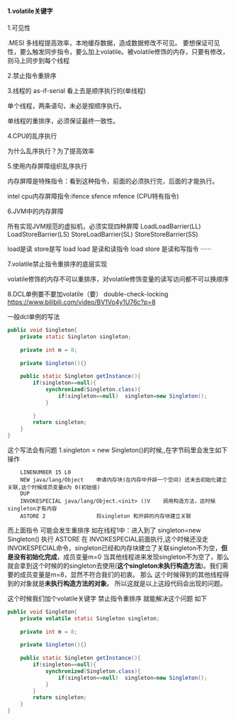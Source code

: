 #### 1.volatile关键字

1.可见性

.MESI
多线程提高效率，本地缓存数据，造成数据修改不可见。
要想保证可见性，要么触发同步指令，要么加上volatile。被volatile修饰的内存，只要有修改，则马上同步到每个线程

2.禁止指令重排序

3.线程的 as-if-serial 看上去是顺序执行的(单线程)

单个线程，两条语句，未必是按顺序执行。

单线程的重排序，必须保证最终一致性。

4.CPU的乱序执行

为什么乱序执行？为了提高效率

5.使用内存屏障组织乱序执行

内存屏障是特殊指令：看到这种指令，前面的必须执行完，后面的才能执行。

intel cpu内存屏障指令:ifence sfence mfence  (CPU特有指令)

6.JVM中的内存屏障

所有实现JVM规范的虚拟机，必须实现四种屏障
LoadLoadBarrier(LL)  LoadStoreBarrier(LS)    StoreLoadBarrier(SL)    StoreStoreBarrier(SS)

load是读 store是写
load load 是读和读指令              load store 是读和写指令 ······

7.volatile禁止指令重排序的底层实现

volatile修饰的内存不可以重排序，对volatile修饰变量的读写访问都不可以换顺序

8.DCL单例要不要加volatile（要） double-check-locking
https://www.bilibili.com/video/BV1Vo4y1U76c?p=8

一般dcl单例的写法

```java
public void Singleton{
    private static Singleton singleton;
    
    private int m = 8;
    
    private Singleton(){}
    
    public static Singleton getInstance(){
        if(singleton==null){
            synchronized(Singleton.class){
                if(singleton==null)  singleton=new Singleton();
            }
              
        }
        return singleton;
    } 
}
```

这个写法会有问题 
1.singleton = new Singleton()的时候,,在字节码里会发生如下操作

```
    LINENUMBER 15 L0
    NEW java/lang/Object    申请内存块(在内存中开辟一个空间) 还未去初始化建立关联,这个时候成员变量m为	0(初始值)
    DUP
    INVOKESPECIAL java/lang/Object.<init> ()V    调用构造方法，这时候singleton才有内容
    ASTORE 2                将singleton 和开辟的内存块建立关联
```

而上面指令 可能会发生重排序
如在线程1中：进入到了  singleton=new Singleton()    执行
 ASTORE  在  INVOKESPECIAL前面执行,这个时候还没走INVOKESPECIAL命令，singleton已经和内存块建立了关联singleton不为空，**但是没有初始化完成**，成员变量m=0
 当其他线程进来发现singleton不为空了，那么就会拿到这个时候的的singleton去使用(**这个singleton未执行构造方法**)。我们需要的成员变量是m=8，显然不符合我们的初衷。
那么 这个时候得到的其他线程得到的对象就是**未执行构造方法的对象**。
所以这就是以上这段代码会出现的问题。

这个时候我们加个volatile关键字 禁止指令重排序 就能解决这个问题 如下

```java
public void Singleton{
    private volatile static Singleton singleton;
    
    private int m = 8;
    
    private Singleton(){}
    
    public static Singleton getInstance(){
        if(singleton==null){
            synchronized(Singleton.class){
                if(singleton==null)  singleton=new Singleton();
            }
        }
        return singleton;
    } 
}
```

